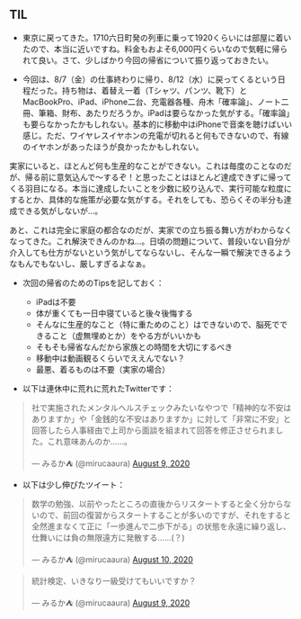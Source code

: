 ## TIL

* 東京に戻ってきた。1710六日町発の列車に乗って1920くらいには部屋に着いたので、本当に近いですね。料金もおよそ6,000円くらいなので気軽に帰られて良い。さて、少しばかり今回の帰省について振り返っておきたい。

* 今回は、8/7（金）の仕事終わりに帰り、8/12（水）に戻ってくるという日程だった。持ち物は、着替え一着（Tシャツ、パンツ、靴下）とMacBookPro、iPad、iPhone二台、充電器各種、舟木「確率論」、ノート二冊、筆箱、財布、あたりだろうか。iPadは要らなかった気がする。「確率論」も要らなかったかもしれない。基本的に移動中はiPhoneで音楽を聴けばいい感じ。ただ、ワイヤレスイヤホンの充電が切れると何もできないので、有線のイヤホンがあったほうが良かったかもしれない。

実家にいると、ほとんど何も生産的なことができない。これは毎度のことなのだが、帰る前に意気込んで〜するぞ！と思ったことはほとんど達成できずに帰ってくる羽目になる。本当に達成したいことを少数に絞り込んで、実行可能な粒度にするとか、具体的な施策が必要な気がする。それをしても、恐らくその半分も達成できる気がしないが...。

あと、これは完全に家庭の都合なのだが、実家での立ち振る舞い方がわからなくなってきた。これ解決できんのかね...。日頃の問題について、普段いない自分が介入しても仕方がないという気がしてならないし、そんな一瞬で解決できるようなもんでもないし、厳しすぎるよなぁ。

* 次回の帰省のためのTipsを記しておく：

  * iPadは不要
  * 体が重くても一日中寝ていると後々後悔する
  * そんなに生産的なこと（特に重ためのこと）はできないので、脳死でできること（虚無埋めとか）をやる方がいいかも
  * そもそも帰省なんだから家族との時間を大切にするべき
  * 移動中は動画観るくらいでええんでない？
  * 最悪、着るものは不要（実家の場合）


* 以下は連休中に荒れに荒れたTwitterです：

<blockquote class="twitter-tweet"><p lang="ja" dir="ltr">社で実施されたメンタルヘルスチェックみたいなやつで「精神的な不安はありますか」や「金銭的な不安はありますか」に対して「非常に不安」と回答したら人事経由で上司から面談を組まれて回答を修正させられました。これ意味あんのか……。</p>&mdash; みるか⛺️ (@mirucaaura) <a href="https://twitter.com/mirucaaura/status/1292301424047480834?ref_src=twsrc%5Etfw">August 9, 2020</a></blockquote> <script async src="https://platform.twitter.com/widgets.js" charset="utf-8"></script>

* 以下は少し伸びたツイート：

<blockquote class="twitter-tweet"><p lang="ja" dir="ltr">数学の勉強、以前やったところの直後からリスタートすると全く分からないので、前回の復習からスタートすることが多いのですが、それをすると全然進まなくて正に「一歩進んで二歩下がる」の状態を永遠に繰り返し、仕舞いには負の無限遠方に発散する……(？)</p>&mdash; みるか⛺️ (@mirucaaura) <a href="https://twitter.com/mirucaaura/status/1292654001532440577?ref_src=twsrc%5Etfw">August 10, 2020</a></blockquote> <script async src="https://platform.twitter.com/widgets.js" charset="utf-8"></script>

<blockquote class="twitter-tweet"><p lang="ja" dir="ltr">統計検定、いきなり一級受けてもいいですか？</p>&mdash; みるか⛺️ (@mirucaaura) <a href="https://twitter.com/mirucaaura/status/1292290665385082885?ref_src=twsrc%5Etfw">August 9, 2020</a></blockquote> <script async src="https://platform.twitter.com/widgets.js" charset="utf-8"></script>